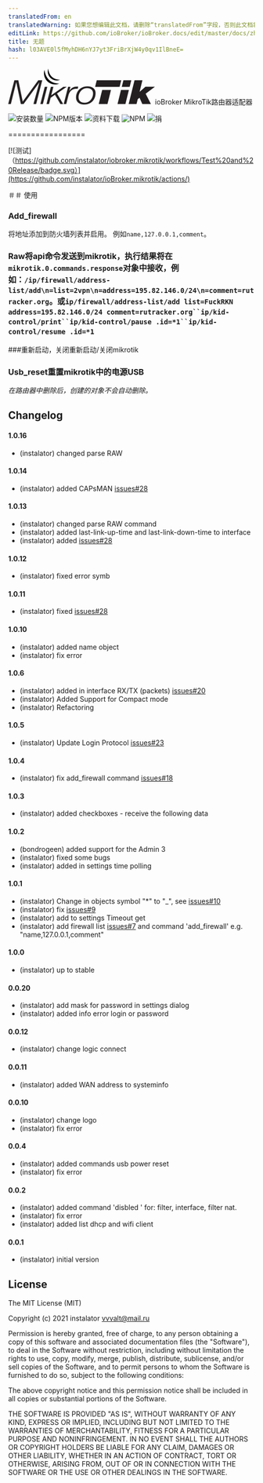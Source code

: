 ```yaml
---
translatedFrom: en
translatedWarning: 如果您想编辑此文档，请删除“translatedFrom”字段，否则此文档将再次自动翻译
editLink: https://github.com/ioBroker/ioBroker.docs/edit/master/docs/zh-cn/adapterref/iobroker.mikrotik/README.md
title: 无题
hash: l03AVE0l5fMyhDH6nYJ7yt3FriBrXjW4y0qv1IlBneE=
---
```

![标识](../../../en/adapterref/iobroker.mikrotik/admin/mikrotik_admin.png)ioBroker MikroTik路由器适配器

![安装数量](http://iobroker.live/badges/mikrotik-stable.svg)
![NPM版本](http://img.shields.io/npm/v/iobroker.mikrotik.svg)
![资料下载](https://img.shields.io/npm/dm/iobroker.mikrotik.svg)
![NPM](https://nodei.co/npm/iobroker.mikrotik.png?downloads=true)
![捐](https://img.shields.io/badge/Donate-PayPal-green.svg)

=================

[![测试]（https://github.com/instalator/iobroker.mikrotik/workflows/Test%20and%20Release/badge.svg）](https://github.com/instalator/ioBroker.mikrotik/actions/)

＃＃ 使用
### Add_firewall
将地址添加到防火墙列表并启用。
例如`name,127.0.0.1,comment`。

### Raw将api命令发送到mikrotik，执行结果将在`mikrotik.0.commands.response`对象中接收，例如：`/ip/firewall/address-list/add\n=list=2vpn\n=address=195.82.146.0/24\n=comment=rutracker.org`。或`ip/firewall/address-list/add list=FuckRKN address=195.82.146.0/24 comment=rutracker.org``ip/kid-control/print``ip/kid-control/pause .id=*1``ip/kid-control/resume .id=*1`
###重新启动，关闭重新启动/关闭mikrotik
### Usb_reset重置mikrotik中的电源USB
*在路由器中删除后，创建的对象不会自动删除。*

## Changelog

#### 1.0.16
* (instalator) changed parse RAW

#### 1.0.14
* (instalator) added CAPsMAN [issues#28](https://github.com/instalator/ioBroker.mikrotik/issues/33)

#### 1.0.13
* (instalator) changed parse RAW command
* (instalator) added last-link-up-time and last-link-down-time to interface
* (instalator) added [issues#28](https://github.com/instalator/ioBroker.mikrotik/issues/31)

#### 1.0.12
* (instalator) fixed error symb

#### 1.0.11
* (instalator) fixed [issues#28](https://github.com/instalator/ioBroker.mikrotik/issues/28)

#### 1.0.10
* (instalator) added name object
* (instalator) fix error

#### 1.0.6
* (instalator) added in interface RX/TX (packets) [issues#20](https://github.com/instalator/ioBroker.mikrotik/issues/20)
* (instalator) Added Support for Compact mode
* (instalator) Refactoring

#### 1.0.5
* (instalator) Update Login Protocol [issues#23](https://github.com/instalator/ioBroker.mikrotik/issues/23)

#### 1.0.4
* (instalator) fix add_firewall command [issues#18](https://github.com/instalator/ioBroker.mikrotik/issues/18#issue-358331248)

#### 1.0.3
* (instalator) added checkboxes - receive the following data

#### 1.0.2
* (bondrogeen) added support for the Admin 3
* (instalator) fixed some bugs
* (instalator) added in settings time polling

#### 1.0.1
* (instalator) Change in objects symbol "*" to "_", see [issues#10](https://github.com/instalator/ioBroker.mikrotik/issues/10)
* (instalator) fix [issues#9](https://github.com/instalator/ioBroker.mikrotik/issues/9)
* (instalator) add to settings Timeout get
* (instalator) add firewall list [issues#7](https://github.com/instalator/ioBroker.mikrotik/issues/7) and command 'add_firewall' e.g. "name,127.0.0.1,comment"

#### 1.0.0
* (instalator) up to stable

#### 0.0.20
* (instalator) add mask for password in settings dialog
* (instalator) added info error login or password

#### 0.0.12
* (instalator) change logic connect

#### 0.0.11
* (instalator) added WAN address to systeminfo

#### 0.0.10
* (instalator) change logo
* (instalator) fix error

#### 0.0.4
* (instalator) added commands usb power reset
* (instalator) fix error

#### 0.0.2
* (instalator) added command 'disbled ' for: filter, interface, filter nat.
* (instalator) fix error
* (instalator) added list dhcp and wifi client

#### 0.0.1
* (instalator) initial version

## License

The MIT License (MIT)

Copyright (c) 2021 instalator <vvvalt@mail.ru>

Permission is hereby granted, free of charge, to any person obtaining a copy
of this software and associated documentation files (the "Software"), to deal
in the Software without restriction, including without limitation the rights
to use, copy, modify, merge, publish, distribute, sublicense, and/or sell
copies of the Software, and to permit persons to whom the Software is
furnished to do so, subject to the following conditions:

The above copyright notice and this permission notice shall be included in
all copies or substantial portions of the Software.

THE SOFTWARE IS PROVIDED "AS IS", WITHOUT WARRANTY OF ANY KIND, EXPRESS OR
IMPLIED, INCLUDING BUT NOT LIMITED TO THE WARRANTIES OF MERCHANTABILITY,
FITNESS FOR A PARTICULAR PURPOSE AND NONINFRINGEMENT. IN NO EVENT SHALL THE
AUTHORS OR COPYRIGHT HOLDERS BE LIABLE FOR ANY CLAIM, DAMAGES OR OTHER
LIABILITY, WHETHER IN AN ACTION OF CONTRACT, TORT OR OTHERWISE, ARISING FROM,
OUT OF OR IN CONNECTION WITH THE SOFTWARE OR THE USE OR OTHER DEALINGS IN
THE SOFTWARE.